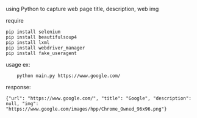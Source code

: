 using Python to capture web page title, description, web img

require
```
pip install selenium
pip install beautifulsoup4
pip install lxml
pip install webdriver_manager
pip install fake_useragent
```


usage ex:
```
    python main.py https://www.google.com/
```
response:
```
{"url": "https://www.google.com/", "title": "Google", "description": null, "img": "https://www.google.com/images/hpp/Chrome_Owned_96x96.png"}
```
